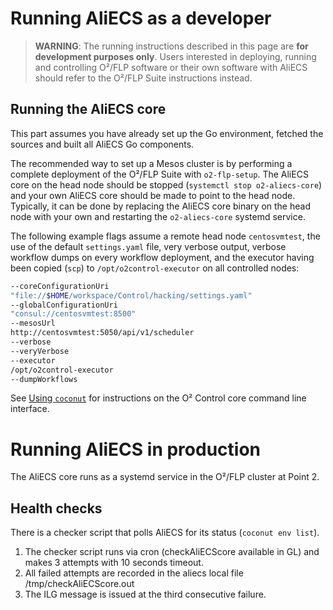 # Running AliECS as a developer

> **WARNING**: The running instructions described in this page are **for development purposes only**. Users interested in deploying, running and controlling O²/FLP software or their own software with AliECS should refer to the O²/FLP Suite instructions instead.

## Running the AliECS core

This part assumes you have already set up the Go environment, fetched the sources and built all AliECS Go components.

The recommended way to set up a Mesos cluster is by performing a complete deployment of the O²/FLP Suite with `o2-flp-setup`.
The AliECS core on the head node should be stopped (`systemctl stop o2-aliecs-core`) and your own AliECS core should be made to point to the head node.
Typically, it can be done by replacing the AliECS core binary on the head node with your own and restarting the `o2-aliecs-core` systemd service.

The following example flags assume a remote head node `centosvmtest`, the use of the default `settings.yaml` file, very verbose output, verbose workflow dumps on every workflow deployment, and the executor having been copied (`scp`) to `/opt/o2control-executor` on all controlled nodes:

```bash
--coreConfigurationUri
"file://$HOME/workspace/Control/hacking/settings.yaml"
--globalConfigurationUri
"consul://centosvmtest:8500"
--mesosUrl
http://centosvmtest:5050/api/v1/scheduler
--verbose
--veryVerbose
--executor
/opt/o2control-executor
--dumpWorkflows
```

See [Using `coconut`](/coconut/README.md) for instructions on the O² Control core command line interface.

# Running AliECS in production

The AliECS core runs as a systemd service in the O²/FLP cluster at Point 2.

## Health checks

There is a checker script that polls AliECS for its status (`coconut env list`).

1) The checker script runs via cron (checkAliECScore available in GL) and makes 3 attempts with 10 seconds timeout.
2) All failed attempts are recorded in the aliecs local file /tmp/checkAliECScore.out
3) The ILG message is issued at the third consecutive failure.
